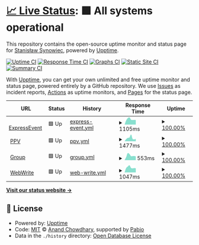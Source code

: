 # [📈 Live Status](https://ssynowiec.github.io/ExpressEvent-status): <!--live status--> **🟩 All systems operational**

This repository contains the open-source uptime monitor and status page for [Stanisław Synowiec](https://ssynowiec.github.io/ExpressEvent-status), powered by [Upptime](https://github.com/upptime/upptime).

[![Uptime CI](https://github.com/ssynowiec/ExpressEvent-status/workflows/Uptime%20CI/badge.svg)](https://github.com/ssynowiec/ExpressEvent-status/actions?query=workflow%3A%22Uptime+CI%22)
[![Response Time CI](https://github.com/ssynowiec/ExpressEvent-status/workflows/Response%20Time%20CI/badge.svg)](https://github.com/ssynowiec/ExpressEvent-status/actions?query=workflow%3A%22Response+Time+CI%22)
[![Graphs CI](https://github.com/ssynowiec/ExpressEvent-status/workflows/Graphs%20CI/badge.svg)](https://github.com/ssynowiec/ExpressEvent-status/actions?query=workflow%3A%22Graphs+CI%22)
[![Static Site CI](https://github.com/ssynowiec/ExpressEvent-status/workflows/Static%20Site%20CI/badge.svg)](https://github.com/ssynowiec/ExpressEvent-status/actions?query=workflow%3A%22Static+Site+CI%22)
[![Summary CI](https://github.com/ssynowiec/ExpressEvent-status/workflows/Summary%20CI/badge.svg)](https://github.com/ssynowiec/ExpressEvent-status/actions?query=workflow%3A%22Summary+CI%22)

With [Upptime](https://upptime.js.org), you can get your own unlimited and free uptime monitor and status page, powered entirely by a GitHub repository. We use [Issues](https://github.com/ssynowiec/ExpressEvent-status/issues) as incident reports, [Actions](https://github.com/ssynowiec/ExpressEvent-status/actions) as uptime monitors, and [Pages](https://ssynowiec.github.io/ExpressEvent-status) for the status page.

<!--start: status pages-->
<!-- This summary is generated by Upptime (https://github.com/upptime/upptime) -->
<!-- Do not edit this manually, your changes will be overwritten -->
<!-- prettier-ignore -->
| URL | Status | History | Response Time | Uptime |
| --- | ------ | ------- | ------------- | ------ |
| <img alt="" src="https://icons.duckduckgo.com/ip3/express-event.pl.ico" height="13"> [ExpressEvent](https://express-event.pl) | 🟩 Up | [express-event.yml](https://github.com/ssynowiec/ExpressEvent-status/commits/HEAD/history/express-event.yml) | <details><summary><img alt="Response time graph" src="./graphs/express-event/response-time-week.png" height="20"> 1105ms</summary><br><a href="https://demo-status.ssynowiec.pl/history/express-event"><img alt="Response time 1126" src="https://img.shields.io/endpoint?url=https%3A%2F%2Fraw.githubusercontent.com%2Fssynowiec%2FExpressEvent-status%2FHEAD%2Fapi%2Fexpress-event%2Fresponse-time.json"></a><br><a href="https://demo-status.ssynowiec.pl/history/express-event"><img alt="24-hour response time 966" src="https://img.shields.io/endpoint?url=https%3A%2F%2Fraw.githubusercontent.com%2Fssynowiec%2FExpressEvent-status%2FHEAD%2Fapi%2Fexpress-event%2Fresponse-time-day.json"></a><br><a href="https://demo-status.ssynowiec.pl/history/express-event"><img alt="7-day response time 1105" src="https://img.shields.io/endpoint?url=https%3A%2F%2Fraw.githubusercontent.com%2Fssynowiec%2FExpressEvent-status%2FHEAD%2Fapi%2Fexpress-event%2Fresponse-time-week.json"></a><br><a href="https://demo-status.ssynowiec.pl/history/express-event"><img alt="30-day response time 1125" src="https://img.shields.io/endpoint?url=https%3A%2F%2Fraw.githubusercontent.com%2Fssynowiec%2FExpressEvent-status%2FHEAD%2Fapi%2Fexpress-event%2Fresponse-time-month.json"></a><br><a href="https://demo-status.ssynowiec.pl/history/express-event"><img alt="1-year response time 1126" src="https://img.shields.io/endpoint?url=https%3A%2F%2Fraw.githubusercontent.com%2Fssynowiec%2FExpressEvent-status%2FHEAD%2Fapi%2Fexpress-event%2Fresponse-time-year.json"></a></details> | <details><summary><a href="https://demo-status.ssynowiec.pl/history/express-event">100.00%</a></summary><a href="https://demo-status.ssynowiec.pl/history/express-event"><img alt="All-time uptime 99.98%" src="https://img.shields.io/endpoint?url=https%3A%2F%2Fraw.githubusercontent.com%2Fssynowiec%2FExpressEvent-status%2FHEAD%2Fapi%2Fexpress-event%2Fuptime.json"></a><br><a href="https://demo-status.ssynowiec.pl/history/express-event"><img alt="24-hour uptime 100.00%" src="https://img.shields.io/endpoint?url=https%3A%2F%2Fraw.githubusercontent.com%2Fssynowiec%2FExpressEvent-status%2FHEAD%2Fapi%2Fexpress-event%2Fuptime-day.json"></a><br><a href="https://demo-status.ssynowiec.pl/history/express-event"><img alt="7-day uptime 100.00%" src="https://img.shields.io/endpoint?url=https%3A%2F%2Fraw.githubusercontent.com%2Fssynowiec%2FExpressEvent-status%2FHEAD%2Fapi%2Fexpress-event%2Fuptime-week.json"></a><br><a href="https://demo-status.ssynowiec.pl/history/express-event"><img alt="30-day uptime 99.96%" src="https://img.shields.io/endpoint?url=https%3A%2F%2Fraw.githubusercontent.com%2Fssynowiec%2FExpressEvent-status%2FHEAD%2Fapi%2Fexpress-event%2Fuptime-month.json"></a><br><a href="https://demo-status.ssynowiec.pl/history/express-event"><img alt="1-year uptime 99.98%" src="https://img.shields.io/endpoint?url=https%3A%2F%2Fraw.githubusercontent.com%2Fssynowiec%2FExpressEvent-status%2FHEAD%2Fapi%2Fexpress-event%2Fuptime-year.json"></a></details>
| <img alt="" src="https://icons.duckduckgo.com/ip3/ppv.express-event.pl.ico" height="13"> [PPV](https://ppv.express-event.pl) | 🟩 Up | [ppv.yml](https://github.com/ssynowiec/ExpressEvent-status/commits/HEAD/history/ppv.yml) | <details><summary><img alt="Response time graph" src="./graphs/ppv/response-time-week.png" height="20"> 1477ms</summary><br><a href="https://demo-status.ssynowiec.pl/history/ppv"><img alt="Response time 1369" src="https://img.shields.io/endpoint?url=https%3A%2F%2Fraw.githubusercontent.com%2Fssynowiec%2FExpressEvent-status%2FHEAD%2Fapi%2Fppv%2Fresponse-time.json"></a><br><a href="https://demo-status.ssynowiec.pl/history/ppv"><img alt="24-hour response time 1075" src="https://img.shields.io/endpoint?url=https%3A%2F%2Fraw.githubusercontent.com%2Fssynowiec%2FExpressEvent-status%2FHEAD%2Fapi%2Fppv%2Fresponse-time-day.json"></a><br><a href="https://demo-status.ssynowiec.pl/history/ppv"><img alt="7-day response time 1477" src="https://img.shields.io/endpoint?url=https%3A%2F%2Fraw.githubusercontent.com%2Fssynowiec%2FExpressEvent-status%2FHEAD%2Fapi%2Fppv%2Fresponse-time-week.json"></a><br><a href="https://demo-status.ssynowiec.pl/history/ppv"><img alt="30-day response time 1393" src="https://img.shields.io/endpoint?url=https%3A%2F%2Fraw.githubusercontent.com%2Fssynowiec%2FExpressEvent-status%2FHEAD%2Fapi%2Fppv%2Fresponse-time-month.json"></a><br><a href="https://demo-status.ssynowiec.pl/history/ppv"><img alt="1-year response time 1369" src="https://img.shields.io/endpoint?url=https%3A%2F%2Fraw.githubusercontent.com%2Fssynowiec%2FExpressEvent-status%2FHEAD%2Fapi%2Fppv%2Fresponse-time-year.json"></a></details> | <details><summary><a href="https://demo-status.ssynowiec.pl/history/ppv">100.00%</a></summary><a href="https://demo-status.ssynowiec.pl/history/ppv"><img alt="All-time uptime 100.00%" src="https://img.shields.io/endpoint?url=https%3A%2F%2Fraw.githubusercontent.com%2Fssynowiec%2FExpressEvent-status%2FHEAD%2Fapi%2Fppv%2Fuptime.json"></a><br><a href="https://demo-status.ssynowiec.pl/history/ppv"><img alt="24-hour uptime 100.00%" src="https://img.shields.io/endpoint?url=https%3A%2F%2Fraw.githubusercontent.com%2Fssynowiec%2FExpressEvent-status%2FHEAD%2Fapi%2Fppv%2Fuptime-day.json"></a><br><a href="https://demo-status.ssynowiec.pl/history/ppv"><img alt="7-day uptime 100.00%" src="https://img.shields.io/endpoint?url=https%3A%2F%2Fraw.githubusercontent.com%2Fssynowiec%2FExpressEvent-status%2FHEAD%2Fapi%2Fppv%2Fuptime-week.json"></a><br><a href="https://demo-status.ssynowiec.pl/history/ppv"><img alt="30-day uptime 100.00%" src="https://img.shields.io/endpoint?url=https%3A%2F%2Fraw.githubusercontent.com%2Fssynowiec%2FExpressEvent-status%2FHEAD%2Fapi%2Fppv%2Fuptime-month.json"></a><br><a href="https://demo-status.ssynowiec.pl/history/ppv"><img alt="1-year uptime 100.00%" src="https://img.shields.io/endpoint?url=https%3A%2F%2Fraw.githubusercontent.com%2Fssynowiec%2FExpressEvent-status%2FHEAD%2Fapi%2Fppv%2Fuptime-year.json"></a></details>
| <img alt="" src="https://icons.duckduckgo.com/ip3/group.express-event.pl.ico" height="13"> [Group](https://group.express-event.pl) | 🟩 Up | [group.yml](https://github.com/ssynowiec/ExpressEvent-status/commits/HEAD/history/group.yml) | <details><summary><img alt="Response time graph" src="./graphs/group/response-time-week.png" height="20"> 553ms</summary><br><a href="https://demo-status.ssynowiec.pl/history/group"><img alt="Response time 576" src="https://img.shields.io/endpoint?url=https%3A%2F%2Fraw.githubusercontent.com%2Fssynowiec%2FExpressEvent-status%2FHEAD%2Fapi%2Fgroup%2Fresponse-time.json"></a><br><a href="https://demo-status.ssynowiec.pl/history/group"><img alt="24-hour response time 451" src="https://img.shields.io/endpoint?url=https%3A%2F%2Fraw.githubusercontent.com%2Fssynowiec%2FExpressEvent-status%2FHEAD%2Fapi%2Fgroup%2Fresponse-time-day.json"></a><br><a href="https://demo-status.ssynowiec.pl/history/group"><img alt="7-day response time 553" src="https://img.shields.io/endpoint?url=https%3A%2F%2Fraw.githubusercontent.com%2Fssynowiec%2FExpressEvent-status%2FHEAD%2Fapi%2Fgroup%2Fresponse-time-week.json"></a><br><a href="https://demo-status.ssynowiec.pl/history/group"><img alt="30-day response time 582" src="https://img.shields.io/endpoint?url=https%3A%2F%2Fraw.githubusercontent.com%2Fssynowiec%2FExpressEvent-status%2FHEAD%2Fapi%2Fgroup%2Fresponse-time-month.json"></a><br><a href="https://demo-status.ssynowiec.pl/history/group"><img alt="1-year response time 576" src="https://img.shields.io/endpoint?url=https%3A%2F%2Fraw.githubusercontent.com%2Fssynowiec%2FExpressEvent-status%2FHEAD%2Fapi%2Fgroup%2Fresponse-time-year.json"></a></details> | <details><summary><a href="https://demo-status.ssynowiec.pl/history/group">100.00%</a></summary><a href="https://demo-status.ssynowiec.pl/history/group"><img alt="All-time uptime 100.00%" src="https://img.shields.io/endpoint?url=https%3A%2F%2Fraw.githubusercontent.com%2Fssynowiec%2FExpressEvent-status%2FHEAD%2Fapi%2Fgroup%2Fuptime.json"></a><br><a href="https://demo-status.ssynowiec.pl/history/group"><img alt="24-hour uptime 100.00%" src="https://img.shields.io/endpoint?url=https%3A%2F%2Fraw.githubusercontent.com%2Fssynowiec%2FExpressEvent-status%2FHEAD%2Fapi%2Fgroup%2Fuptime-day.json"></a><br><a href="https://demo-status.ssynowiec.pl/history/group"><img alt="7-day uptime 100.00%" src="https://img.shields.io/endpoint?url=https%3A%2F%2Fraw.githubusercontent.com%2Fssynowiec%2FExpressEvent-status%2FHEAD%2Fapi%2Fgroup%2Fuptime-week.json"></a><br><a href="https://demo-status.ssynowiec.pl/history/group"><img alt="30-day uptime 100.00%" src="https://img.shields.io/endpoint?url=https%3A%2F%2Fraw.githubusercontent.com%2Fssynowiec%2FExpressEvent-status%2FHEAD%2Fapi%2Fgroup%2Fuptime-month.json"></a><br><a href="https://demo-status.ssynowiec.pl/history/group"><img alt="1-year uptime 100.00%" src="https://img.shields.io/endpoint?url=https%3A%2F%2Fraw.githubusercontent.com%2Fssynowiec%2FExpressEvent-status%2FHEAD%2Fapi%2Fgroup%2Fuptime-year.json"></a></details>
| <img alt="" src="https://icons.duckduckgo.com/ip3/webwrite.pl.ico" height="13"> [WebWrite](https://webwrite.pl) | 🟩 Up | [web-write.yml](https://github.com/ssynowiec/ExpressEvent-status/commits/HEAD/history/web-write.yml) | <details><summary><img alt="Response time graph" src="./graphs/web-write/response-time-week.png" height="20"> 1047ms</summary><br><a href="https://demo-status.ssynowiec.pl/history/web-write"><img alt="Response time 1080" src="https://img.shields.io/endpoint?url=https%3A%2F%2Fraw.githubusercontent.com%2Fssynowiec%2FExpressEvent-status%2FHEAD%2Fapi%2Fweb-write%2Fresponse-time.json"></a><br><a href="https://demo-status.ssynowiec.pl/history/web-write"><img alt="24-hour response time 883" src="https://img.shields.io/endpoint?url=https%3A%2F%2Fraw.githubusercontent.com%2Fssynowiec%2FExpressEvent-status%2FHEAD%2Fapi%2Fweb-write%2Fresponse-time-day.json"></a><br><a href="https://demo-status.ssynowiec.pl/history/web-write"><img alt="7-day response time 1047" src="https://img.shields.io/endpoint?url=https%3A%2F%2Fraw.githubusercontent.com%2Fssynowiec%2FExpressEvent-status%2FHEAD%2Fapi%2Fweb-write%2Fresponse-time-week.json"></a><br><a href="https://demo-status.ssynowiec.pl/history/web-write"><img alt="30-day response time 1099" src="https://img.shields.io/endpoint?url=https%3A%2F%2Fraw.githubusercontent.com%2Fssynowiec%2FExpressEvent-status%2FHEAD%2Fapi%2Fweb-write%2Fresponse-time-month.json"></a><br><a href="https://demo-status.ssynowiec.pl/history/web-write"><img alt="1-year response time 1080" src="https://img.shields.io/endpoint?url=https%3A%2F%2Fraw.githubusercontent.com%2Fssynowiec%2FExpressEvent-status%2FHEAD%2Fapi%2Fweb-write%2Fresponse-time-year.json"></a></details> | <details><summary><a href="https://demo-status.ssynowiec.pl/history/web-write">100.00%</a></summary><a href="https://demo-status.ssynowiec.pl/history/web-write"><img alt="All-time uptime 100.00%" src="https://img.shields.io/endpoint?url=https%3A%2F%2Fraw.githubusercontent.com%2Fssynowiec%2FExpressEvent-status%2FHEAD%2Fapi%2Fweb-write%2Fuptime.json"></a><br><a href="https://demo-status.ssynowiec.pl/history/web-write"><img alt="24-hour uptime 100.00%" src="https://img.shields.io/endpoint?url=https%3A%2F%2Fraw.githubusercontent.com%2Fssynowiec%2FExpressEvent-status%2FHEAD%2Fapi%2Fweb-write%2Fuptime-day.json"></a><br><a href="https://demo-status.ssynowiec.pl/history/web-write"><img alt="7-day uptime 100.00%" src="https://img.shields.io/endpoint?url=https%3A%2F%2Fraw.githubusercontent.com%2Fssynowiec%2FExpressEvent-status%2FHEAD%2Fapi%2Fweb-write%2Fuptime-week.json"></a><br><a href="https://demo-status.ssynowiec.pl/history/web-write"><img alt="30-day uptime 100.00%" src="https://img.shields.io/endpoint?url=https%3A%2F%2Fraw.githubusercontent.com%2Fssynowiec%2FExpressEvent-status%2FHEAD%2Fapi%2Fweb-write%2Fuptime-month.json"></a><br><a href="https://demo-status.ssynowiec.pl/history/web-write"><img alt="1-year uptime 100.00%" src="https://img.shields.io/endpoint?url=https%3A%2F%2Fraw.githubusercontent.com%2Fssynowiec%2FExpressEvent-status%2FHEAD%2Fapi%2Fweb-write%2Fuptime-year.json"></a></details>

<!--end: status pages-->

[**Visit our status website →**](https://ssynowiec.github.io/ExpressEvent-status)

## 📄 License

- Powered by: [Upptime](https://github.com/upptime/upptime)
- Code: [MIT](./LICENSE) © [Anand Chowdhary](https://anandchowdhary.com), supported by [Pabio](https://pabio.com)
- Data in the `./history` directory: [Open Database License](https://opendatacommons.org/licenses/odbl/1-0/)
